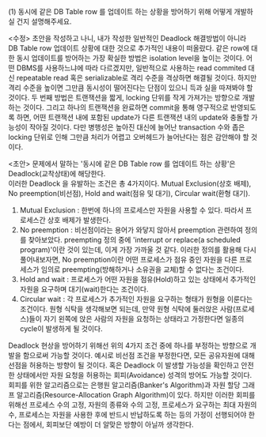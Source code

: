 (1) 동시에 같은 DB Table row 를 업데이트 하는 상황을 방어하기 위해 어떻게 개발하실 건지 설명해주세요.

<수정>
초안을 작성하고 나니, 내가 작성한 일반적인 Deadlock 해결방법이 아니라 DB Table row 업데이트 상황에 대한 것으로 추가적인 내용이 떠올랐다. 같은 row에 대한 동시 업데이트를 방어하는 가장 확실한 방법은 isolation level을 높이는 것이다. 어떤 DBMS를 사용하느냐에 따라 다르겠지만, 일반적으로 사용하는 read commited 대신 repeatable read 혹은 serializable로 격리 수준을 격상하면 해결될 것이다. 하지만 격리 수준을 높이면 그만큼 동시성이 떨어진다는 단점이 있으니 득과 실을 따져봐야 할 것이다. 두 번째 방법은 트랜잭션을 짧게, locking 단위를 작게 가져가는 방향으로 개발하는 것이다. 그리고 하나의 트랜잭션을 완료하면 commit을 통해 영구적으로 반영되도록 하면, 어떤 트랜잭션 내에 포함된 update가 다른 트랜잭션 내의 update와 충돌할 가능성이 작아질 것이다. 다만 병행성은 높아진 대신에 늘어난 transaction 수와 좁은 locking 단위로 인해 그만큼 처리가 어렵고 오버헤드가 늘어난다는 점은 감안해야 할 것이다.

<초안>
문제에서 말하는 '동시에 같은 DB Table row 를 업데이트 하는 상황'은 Deadlock(교착상태)에 해당한다. <br/>
이러한 Deadlock 을 유발하는 조건은 총 4가지이다. Mutual Exclusion(상호 배제), No preemption(비선점), Hold and wait(점유 및 대기), Circular wait(환형 대기).

1) Mutual Exclusion : 한번에 하나의 프로세스만 자원을 사용할 수 있다. 따라서 프로세스간 상호 배제가 발생한다.<br/>
2) No preemption : 비선점이라는 용어가 와닿지 않아서 preemption 관련하여 정의를 찾아보았다. preempting 정의 중에 'interrupt or replace(a scheduled program)'이란 것이 있는데, 이게 가장 가까울 것 같다. 이러한 정의를 활용해 다시 풀어내보자면, No preemption이란 어떤 프로세스가 점유 중인 자원을 다른 프로세스가 임의로 preempting(방해하거나 소유권을 교체)할 수 없다는 조건이다.<br/>
3) Hold and wait : 프로세스가 어떤 자원을 점유(Hold)하고 있는 상태에서 추가적인 자원을 요구하며 대기(wait)한다는 조건이다.<br/>
4) Circular wait : 각 프로세스가 추가적인 자원을 요구하는 형태가 원형을 이룬다는 조건이다. 원형 식탁을 생각해보면 되는데, 만약 원형 식탁에 둘러앉은 사람(프로세스)들이 자기 왼쪽에 앉은 사람의 자원을 요청하는 상태라고 가정한다면 일종의 cycle이 발생하게 될 것이다.<br/>

Deadlock 현상을 방어하기 위해선 위의 4가지 조건 중에 하나를 부정하는 방향으로 개발을 함으로써 가능할 것이다. 예시로 비선점 조건을 부정한다면, 모든 공유자원에 대해 선점을 허용하는 방향이 될 것이다. 혹은 Deadlock 이 발생할 가능성을 확인하고 안전한 상태에서만 자원 요청을 허용하는 회피(Avoidance) 성격의 방어도 가능할 것이다. 회피를 위한 알고리즘으로는 은행원 알고리즘(Banker's Algorithm)과 자원 할당 그래프 알고리즘(Resource-Allocation Graph Algorithm)이 있다. 하지만 이러한 회피를 위해선 프로세스 수의 고정, 자원의 종류와 수의 고정, 프로세스가 요구하는 최대 자원의 수, 프로세스는 자원을 사용한 후에 반드시 반납하도록 하는 등의 가정이 선행되어야 한다는 점에서, 회피보단 예방이 더 알맞은 방향이 아닐까 생각한다.
